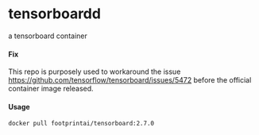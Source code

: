 # tensorboardd
a tensorboard container

#### Fix

This repo is purposely used to workaround the issue https://github.com/tensorflow/tensorboard/issues/5472 before the official container image released.


#### Usage

```
docker pull footprintai/tensorboard:2.7.0
```
